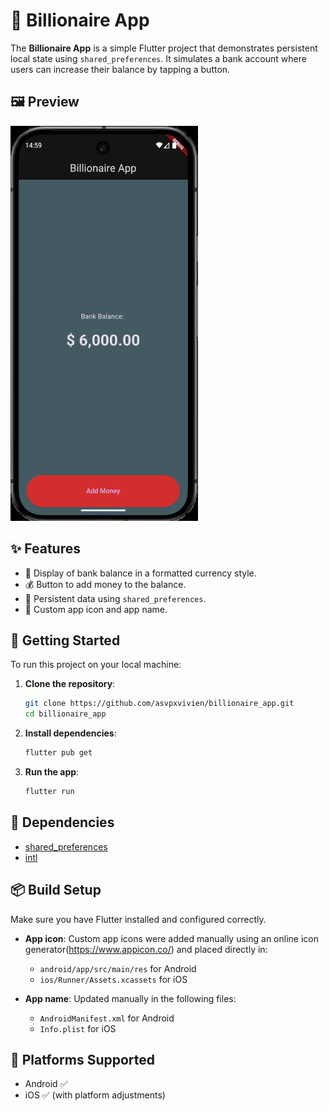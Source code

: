 # 💸 Billionaire App

The **Billionaire App** is a simple Flutter project that demonstrates persistent local state using `shared_preferences`. It simulates a bank account where users can increase their balance by tapping a button.

## 🖼️ Preview

<img src="/assets/images/billionnaire_screen.png" width="300">

## ✨ Features

- 🏦 Display of bank balance in a formatted currency style.
- 💰 Button to add money to the balance.
- 🔄 Persistent data using `shared_preferences`.
- 🎨 Custom app icon and app name.

## 🚀 Getting Started

To run this project on your local machine:

1. **Clone the repository**:
   ```bash
   git clone https://github.com/asvpxvivien/billionaire_app.git
   cd billionaire_app
   ```

2. **Install dependencies**:
   ```bash
   flutter pub get
   ```

3. **Run the app**:
   ```bash
   flutter run
   ```

## 🧩 Dependencies

- [shared_preferences](https://pub.dev/packages/shared_preferences)
- [intl](https://pub.dev/packages/intl)

## 📦 Build Setup

Make sure you have Flutter installed and configured correctly.

- **App icon**: Custom app icons were added manually using an online icon generator(https://www.appicon.co/) and placed directly in:
  - `android/app/src/main/res` for Android
  - `ios/Runner/Assets.xcassets` for iOS

- **App name**: Updated manually in the following files:
  - `AndroidManifest.xml` for Android
  - `Info.plist` for iOS

## 📱 Platforms Supported

- Android ✅
- iOS ✅ (with platform adjustments)


